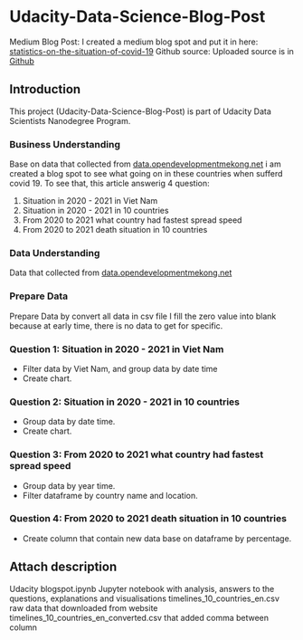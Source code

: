 # Udacity-Data-Science-Blog-Post

Medium Blog Post: I created a medium blog spot and put it in here: [statistics-on-the-situation-of-covid-19](https://medium.com/@anhhoangvu192/statistics-on-the-situation-of-covid-19-in-asia-from-2020-to-2021-6cfc0ffc7c61)
Github source: Uploaded source is in [Github](https://github.com/NLkhuyen/Udacity-Data-Science-Blog-Post)

## Introduction
This project (Udacity-Data-Science-Blog-Post) is part of Udacity Data Scientists Nanodegree Program.

### Business Understanding

Base on data that collected from [data.opendevelopmentmekong.net](https://data.opendevelopmentmekong.net/vi/dataset/covid-19-increasing-in-vietnam-and-14-neighboring-countries-in-asia) i am created a blog spot to see what going on in these countries when sufferd covid 19.
To see that, this article answerig 4 question:
1. Situation in 2020 - 2021 in Viet Nam
2. Situation in 2020 - 2021 in 10 countries
3. From 2020 to 2021 what country had fastest spread speed
4. From 2020 to 2021 death situation in 10 countries
### Data Understanding
Data that collected from [data.opendevelopmentmekong.net](https://data.opendevelopmentmekong.net/vi/dataset/covid-19-increasing-in-vietnam-and-14-neighboring-countries-in-asia)
### Prepare Data
Prepare Data by convert all data in csv file
I fill the zero value into blank because at early time, there is no data to get for specific.
### Question 1: Situation in 2020 - 2021 in Viet Nam
 - Filter data by Viet Nam, and group data by date time
 - Create chart.
### Question 2: Situation in 2020 - 2021 in 10 countries
 - Group data by date time.
 - Create chart.
### Question 3: From 2020 to 2021 what country had fastest spread speed
 - Group data by year time.
 - Filter dataframe by country name and location.
### Question 4: From 2020 to 2021 death situation in 10 countries
 - Create column that contain new data base on dataframe by percentage.

## Attach description
Udacity blogspot.ipynb Jupyter notebook with analysis, answers to the questions, explanations and visualisations
timelines_10_countries_en.csv raw data that downloaded from website
timelines_10_countries_en_converted.csv that added comma between column
